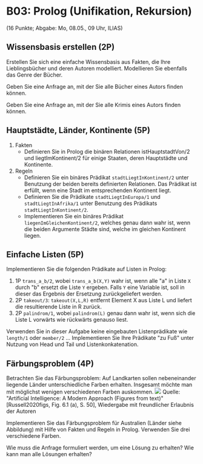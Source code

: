 # B03: Prolog (Unifikation, Rekursion)
(16 Punkte; Abgabe: Mo, 08.05., 09 Uhr, ILIAS)

## Wissensbasis erstellen (2P)
Erstellen Sie sich eine einfache Wissensbasis aus Fakten, die Ihre Lieblingsbücher und deren Autoren modelliert. Modellieren Sie ebenfalls das Genre der Bücher.

Geben Sie eine Anfrage an, mit der Sie alle Bücher eines Autors finden können.

Geben Sie eine Anfrage an, mit der Sie alle Krimis eines Autors finden können.

## Hauptstädte, Länder, Kontinente (5P)
1. Fakten
    - Definieren Sie in Prolog die binären Relationen istHauptstadtVon/2 und liegtImKontinent/2 für einige Staaten, deren Hauptstädte und Kontinente.
2. Regeln
    - Definieren Sie ein binäres Prädikat `stadtLiegtInKontinent/2` unter Benutzung der beiden bereits definierten Relationen. Das Prädikat ist erfüllt, wenn eine Stadt im entsprechenden Kontinent liegt.
    - Definieren Sie die Prädikate `stadtLiegtInEuropa/1` und `stadtLiegtInAfrika/1` unter Benutzung des Prädikats `stadtLiegtInKontinent/2`.
    - Implementieren Sie ein binäres Prädikat `liegenImGleichenKontinent/2`, welches genau dann wahr ist, wenn die beiden Argumente Städte sind, welche im gleichen Kontinent liegen.

## Einfache Listen (5P)
Implementieren Sie die folgenden Prädikate auf Listen in Prolog:
1. 1P `trans_a_b/2`, wobei `trans_a_b(X,Y)` wahr ist, wenn alle "a" in Liste `X` durch "b" ersetzt die Liste `Y` ergeben. Falls `Y` eine Variable ist, soll in dieser das Ergebnis der Ersetzung zurückgeliefert werden.
2. 2P `takeout/3`: `takeout(X,L,R)` entfernt Element X aus Liste L und liefert die resultierende Liste in R zurück.
3. 2P `palindrom/1`, wobei `palindrom(L)` genau dann wahr ist, wenn sich die Liste L vorwärts wie rückwärts genauso liest.

Verwenden Sie in dieser Aufgabe keine eingebauten Listenprädikate wie `length/1` oder `member/2` ... Implementieren Sie Ihre Prädikate "zu Fuß" unter Nutzung von Head und Tail und Listenkonkatenation.

## Färbungsproblem (4P)

Betrachten Sie das Färbungsproblem: Auf Landkarten sollen nebeneinander liegende Länder unterschiedliche Farben erhalten. Insgesamt möchte man mit möglichst wenigen verschiedenen Farben auskommen.
![](media/fv4rnm1e.bmp)
Quelle: "Artificial Intelligence: A Modern Approach (Figures from text)" [Russell2020figs, Fig. 6.1 (a), S. 50], Wiedergabe mit freundlicher Erlaubnis der Autoren

Implementieren Sie das Färbungsproblem für Australien (Länder siehe Abbildung) mit Hilfe von Fakten und Regeln in Prolog. Verwenden Sie drei verschiedene Farben.

Wie muss die Anfrage formuliert werden, um eine Lösung zu erhalten? Wie kann man alle Lösungen erhalten?
